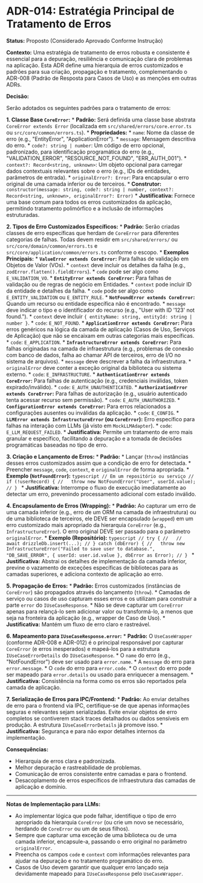 # ADR-014: Estratégia Principal de Tratamento de Erros

**Status:** Proposto (Considerado Aprovado Conforme Instrução)

**Contexto:**
Uma estratégia de tratamento de erros robusta e consistente é essencial para a depuração, resiliência e comunicação clara de problemas na aplicação. Esta ADR define uma hierarquia de erros customizados e padrões para sua criação, propagação e tratamento, complementando o ADR-008 (Padrão de Resposta para Casos de Uso) e as menções em outras ADRs.

**Decisão:**

Serão adotados os seguintes padrões para o tratamento de erros:

**1. Classe Base `CoreError`:**
    *   **Padrão:** Será definida uma classe base abstrata `CoreError extends Error` (localizada em `src/shared/errors/core.error.ts` ou `src/core/common/errors.ts`).
    *   **Propriedades:**
        *   `name`: Nome da classe de erro (e.g., "EntityError", "ApplicationError").
        *   `message`: Mensagem descritiva do erro.
        *   `code?: string | number`: Um código de erro opcional, padronizado, para identificação programática do erro (e.g., "VALIDATION_ERROR", "RESOURCE_NOT_FOUND", "ERR_AUTH_001").
        *   `context?: Record<string, unknown>`: Um objeto opcional para carregar dados contextuais relevantes sobre o erro (e.g., IDs de entidades, parâmetros de entrada).
        *   `originalError?: Error`: Para encapsular o erro original de uma camada inferior ou de terceiros.
    *   **Construtor:** `constructor(message: string, code?: string | number, context?: Record<string, unknown>, originalError?: Error)`
    *   **Justificativa:** Fornece uma base comum para todos os erros customizados da aplicação, permitindo tratamento polimórfico e a inclusão de informações estruturadas.

**2. Tipos de Erro Customizados Específicos:**
    *   **Padrão:** Serão criadas classes de erro específicas que herdam de `CoreError` para diferentes categorias de falhas. Todas devem residir em `src/shared/errors/` ou `src/core/domain/common/errors.ts` e `src/core/application/common/errors.ts` conforme o escopo.
    *   **Exemplos Principais:**
        *   **`ValueError extends CoreError`:** Para falhas de validação em Objetos de Valor (VOs).
            *   `context` deve incluir os detalhes da falha (e.g., `zodError.flatten().fieldErrors`).
            *   `code` pode ser algo como `E_VALIDATION_VO`.
        *   **`EntityError extends CoreError`:** Para falhas de validação ou de regras de negócio em Entidades.
            *   `context` pode incluir ID da entidade e detalhes da falha.
            *   `code` pode ser algo como `E_ENTITY_VALIDATION` ou `E_ENTITY_RULE`.
        *   **`NotFoundError extends CoreError`:** Quando um recurso ou entidade específica não é encontrado.
            *   `message` deve indicar o tipo e o identificador do recurso (e.g., "User with ID '123' not found.").
            *   `context` deve incluir `{ entityName: string, entityId: string | number }`.
            *   `code`: `E_NOT_FOUND`.
        *   **`ApplicationError extends CoreError`:** Para erros genéricos na lógica da camada de aplicação (Casos de Uso, Serviços de Aplicação) que não se encaixam em outras categorias mais específicas.
            *   `code`: `E_APPLICATION`.
        *   **`InfrastructureError extends CoreError`:** Para falhas originadas na camada de infraestrutura (e.g., problemas de conexão com banco de dados, falha ao chamar API de terceiros, erro de I/O no sistema de arquivos).
            *   `message` deve descrever a falha da infraestrutura.
            *   `originalError` deve conter a exceção original da biblioteca ou sistema externo.
            *   `code`: `E_INFRASTRUCTURE`.
        *   **`AuthenticationError extends CoreError`:** Para falhas de autenticação (e.g., credenciais inválidas, token expirado/inválido).
            *   `code`: `E_AUTH_UNAUTHENTICATED`.
        *   **`AuthorizationError extends CoreError`:** Para falhas de autorização (e.g., usuário autenticado tenta acessar recurso sem permissão).
            *   `code`: `E_AUTH_UNAUTHORIZED`.
        *   **`ConfigurationError extends CoreError`:** Para erros relacionados a configurações ausentes ou inválidas da aplicação.
            *   `code`: `E_CONFIG`.
        *   **`LLMError extends InfrastructureError` (ou `CoreError`):** Erro específico para falhas na interação com LLMs (já visto em `MockLLMAdapter`).
            *   `code`: `E_LLM_REQUEST_FAILED`.
    *   **Justificativa:** Permite um tratamento de erro mais granular e específico, facilitando a depuração e a tomada de decisões programáticas baseadas no tipo de erro.

**3. Criação e Lançamento de Erros:**
    *   **Padrão:**
        *   Lançar (`throw`) instâncias desses erros customizados assim que a condição de erro for detectada.
        *   Preencher `message`, `code`, `context`, e `originalError` de forma apropriada.
    *   **Exemplo (`NotFoundError`):**
        ```typescript
        // Em um repositório ou serviço
        // if (!userRecord) {
        //   throw new NotFoundError("User", userId.value);
        // }
        ```
    *   **Justificativa:** Interrompe o fluxo de execução imediatamente ao detectar um erro, prevenindo processamento adicional com estado inválido.

**4. Encapsulamento de Erros (Wrapping):**
    *   **Padrão:** Ao capturar um erro de uma camada inferior (e.g., erro de um ORM na camada de infraestrutura) ou de uma biblioteca de terceiros, ele DEVE ser encapsulado (`wrapped`) em um erro customizado mais apropriado da hierarquia `CoreError` (e.g., `InfrastructureError`). O erro original DEVE ser passado para o parâmetro `originalError`.
    *   **Exemplo (Repositório):**
        ```typescript
        // try {
        //   // await drizzleDb.insert(...);
        // } catch (dbError) {
        //   throw new InfrastructureError("Failed to save user to database.", "DB_SAVE_ERROR", { userId: user.id.value }, dbError as Error);
        // }
        ```
    *   **Justificativa:** Abstrai os detalhes de implementação da camada inferior, previne o vazamento de exceções específicas de bibliotecas para as camadas superiores, e adiciona contexto de aplicação ao erro.

**5. Propagação de Erros:**
    *   **Padrão:** Erros customizados (instâncias de `CoreError`) são propagados através do lançamento (`throw`).
    *   Camadas de serviço ou casos de uso capturam esses erros e os utilizam para construir a parte `error` do `IUseCaseResponse`.
    *   Não se deve capturar um `CoreError` apenas para relançá-lo sem adicionar valor ou transformá-lo, a menos que seja na fronteira da aplicação (e.g., wrapper de Caso de Uso).
    *   **Justificativa:** Mantém um fluxo de erro claro e rastreável.

**6. Mapeamento para `IUseCaseResponse.error`:**
    *   **Padrão:** O `UseCaseWrapper` (conforme ADR-008 e ADR-012) é o principal responsável por capturar `CoreError` (e erros inesperados) e mapeá-los para a estrutura `IUseCaseErrorDetails` do `IUseCaseResponse`.
    *   O `name` do erro (e.g., "NotFoundError") deve ser usado para `error.name`.
    *   A `message` do erro para `error.message`.
    *   O `code` do erro para `error.code`.
    *   O `context` do erro pode ser mapeado para `error.details` ou usado para enriquecer a mensagem.
    *   **Justificativa:** Consistência na forma como os erros são reportados pela camada de aplicação.

**7. Serialização de Erros para IPC/Frontend:**
    *   **Padrão:** Ao enviar detalhes de erro para o frontend via IPC, certifique-se de que apenas informações seguras e relevantes sejam serializadas. Evite enviar objetos de erro completos se contiverem stack traces detalhados ou dados sensíveis em produção. A estrutura `IUseCaseErrorDetails` já promove isso.
    *   **Justificativa:** Segurança e para não expor detalhes internos da implementação.

**Consequências:**
*   Hierarquia de erros clara e padronizada.
*   Melhor depuração e rastreabilidade de problemas.
*   Comunicação de erros consistente entre camadas e para o frontend.
*   Desacoplamento de erros específicos de infraestrutura das camadas de aplicação e domínio.

---
**Notas de Implementação para LLMs:**
*   Ao implementar lógica que pode falhar, identifique o tipo de erro apropriado da hierarquia `CoreError` (ou crie um novo se necessário, herdando de `CoreError` ou um de seus filhos).
*   Sempre que capturar uma exceção de uma biblioteca ou de uma camada inferior, encapsule-a, passando o erro original no parâmetro `originalError`.
*   Preencha os campos `code` e `context` com informações relevantes para ajudar na depuração e no tratamento programático do erro.
*   Casos de Uso devem garantir que qualquer erro lançado seja devidamente mapeado para `IUseCaseResponse` pelo `UseCaseWrapper`.
